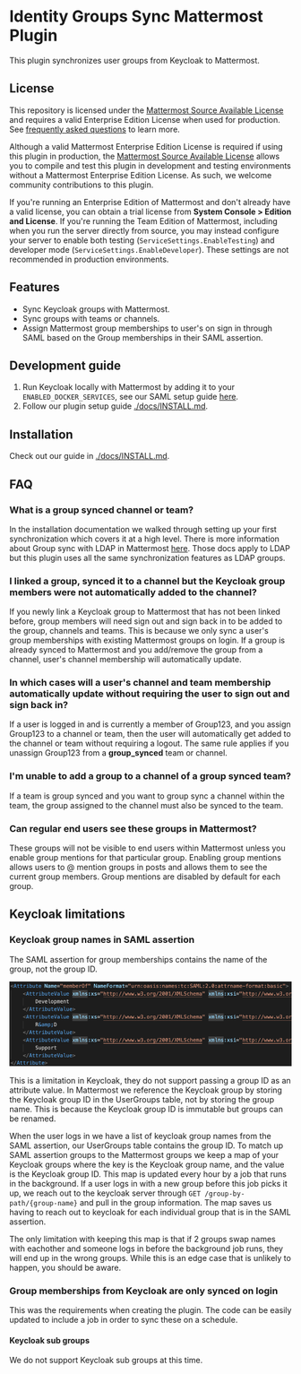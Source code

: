 # Identity Groups Sync Mattermost Plugin

This plugin synchronizes user groups from Keycloak to Mattermost.

## License

This repository is licensed under the [Mattermost Source Available License](LICENSE) and requires a valid Enterprise Edition License when used for production. See [frequently asked questions](https://docs.mattermost.com/overview/faq.html#mattermost-source-available-license) to learn more.

Although a valid Mattermost Enterprise Edition License is required if using this plugin in production, the [Mattermost Source Available License](LICENSE) allows you to compile and test this plugin in development and testing environments without a Mattermost Enterprise Edition License. As such, we welcome community contributions to this plugin.

If you're running an Enterprise Edition of Mattermost and don't already have a valid license, you can obtain a trial license from **System Console > Edition and License**. If you're running the Team Edition of Mattermost, including when you run the server directly from source, you may instead configure your server to enable both testing (`ServiceSettings.EnableTesting`) and developer mode (`ServiceSettings.EnableDeveloper`). These settings are not recommended in production environments.

## Features

- Sync Keycloak groups with Mattermost.
- Sync groups with teams or channels.
- Assign Mattermost group memberships to user's on sign in through SAML based on the Group memberships in their SAML assertion.

## Development guide

1. Run Keycloak locally with Mattermost by adding it to your `ENABLED_DOCKER_SERVICES`, see our SAML setup guide [here](https://github.com/mattermost/mattermost/blob/master/server/build/docker/keycloak/README.md).
2. Follow our plugin setup guide [./docs/INSTALL.md](./docs/INSTALL.md).

## Installation

Check out our guide in [./docs/INSTALL.md](./docs/INSTALL.md).

## FAQ

### What is a group synced channel or team?

In the installation documentation we walked through setting up your first synchronization which covers it at a high level. There is more information about Group sync with LDAP in Mattermost [here](https://docs.mattermost.com/onboard/ad-ldap-groups-synchronization.html). Those docs apply to LDAP but this plugin uses all the same synchronization features as LDAP groups.

### I linked a group, synced it to a channel but the Keycloak group members were not automatically added to the channel?

If you newly link a Keycloak group to Mattermost that has not been linked before, group members will need sign out and sign back in to be added to the group, channels and teams. This is because we only sync a user's group memberships with existing Mattermost groups on login. If a group is already synced to Mattermost and you add/remove the group from a channel, user's channel membership will automatically update.

### In which cases will a user's channel and team membership automatically update without requiring the user to sign out and sign back in?

If a user is logged in and is currently a member of Group123, and you assign Group123 to a channel or team, then the user will automatically get added to the channel or team without requiring a logout. The same rule applies if you unassign Group123 from a **group_synced** team or channel.

### I'm unable to add a group to a channel of a group synced team?

If a team is group synced and you want to group sync a channel within the team, the group assigned to the channel must also be synced to the team.

### Can regular end users see these groups in Mattermost?

These groups will not be visible to end users within Mattermost unless you enable group mentions for that particular group. Enabling group mentions allows users to @ mention groups in posts and allows them to see the current group members. Group mentions are disabled by default for each group.

## Keycloak limitations 

### Keycloak group names in SAML assertion

The SAML assertion for group memberships contains the name of the group, not the group ID.  

![Groups attribute](./docs/assets/saml-groups-attribute.png)

This is a limitation in Keycloak, they do not support passing a group ID as an attribute value. In Mattermost we reference the Keycloak group by storing the Keycloak group ID in the UserGroups table, not by storing the group name. This is because the Keycloak group ID is immutable but groups can be renamed. 

When the user logs in we have a list of keycloak group names from the SAML assertion, our UserGroups table contains the group ID. To match up SAML assertion groups to the Mattermost groups we keep a map of your Keycloak groups where the key is the Keycloak group name, and the value is the Keycloak group ID. This map is updated every hour by a job that runs in the background. If a user logs in with a new group before this job picks it up, we reach out to the keycloak server through `GET /group-by-path/{group-name}` and pull in the group information. The map saves us having to reach out to keycloak for each individual group that is in the SAML assertion. 

The only limitation with keeping this map is that if 2 groups swap names with eachother and someone logs in before the background job runs, they will end up in the wrong groups. While this is an edge case that is unlikely to happen, you should be aware. 

### Group memberships from Keycloak are only synced on login

This was the requirements when creating the plugin. The code can be easily updated to include a job in order to sync these on a schedule.

#### Keycloak sub groups

We do not support Keycloak sub groups at this time.
